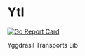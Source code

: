 # Ytl
[![Go Report Card](https://goreportcard.com/badge/github.com/DomesticMoth/ytl)](https://goreportcard.com/report/github.com/DomesticMoth/ytl)
  
Yggdrasil Transports Lib
